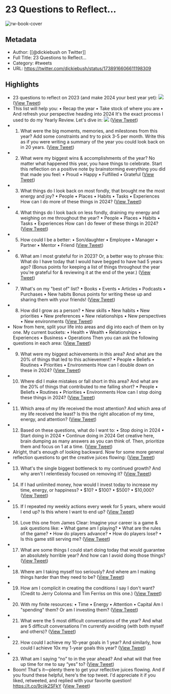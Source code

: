 # 23 Questions to Reflect...

![rw-book-cover](https://pbs.twimg.com/profile_images/1645163605166379011/Wu8UcUGU.jpg)

## Metadata
- Author: [[@dickiebush on Twitter]]
- Full Title: 23 Questions to Reflect...
- Category: #tweets
- URL: https://twitter.com/dickiebush/status/1738916606611198309

## Highlights
- 23 questions to reflect on 2023 (and make 2024 your best year yet): 
  ![](https://pbs.twimg.com/media/GCHfb2hWkAEEP6_.jpg) ([View Tweet](https://twitter.com/dickiebush/status/1738916606611198309))
- This list will help you:
  • Recap the year
  • Take stock of where you are
  • And refresh your perspective heading into 2024
  It's the exact process I used to do my Yearly Review.
  Let's dive in: 
  ![](https://pbs.twimg.com/media/GCHfcjKWUAABo1m.jpg) ([View Tweet](https://twitter.com/dickiebush/status/1738916616287473791))
- 1. What were the big moments, memories, and milestones from this year?
  Add some constraints and try to pick 3-5 per month.
  Write this as if you were writing a summary of the year you could look back on in 20 years. ([View Tweet](https://twitter.com/dickiebush/status/1738916620192346526))
- 2. What were my biggest wins & accomplishments of the year?
  No matter what happened this year, you have things to celebrate.
  Start this reflection on a positive note by brainstorming everything you did that made you feel:
  • Proud
  • Happy
  • Fulfilled
  • Grateful ([View Tweet](https://twitter.com/dickiebush/status/1738916623111647264))
- 3. What things do I look back on most fondly, that brought me the most energy and joy?
  • People
  • Places
  • Habits
  • Tasks
  • Experiences
  How can I do more of these things in 2024? ([View Tweet](https://twitter.com/dickiebush/status/1738916626282561923))
- 4. What things do I look back on less fondly, draining my energy and weighing on me throughout the year?
  • People
  • Places
  • Habits
  • Tasks
  • Experiences
  How can I do fewer of these things in 2024? ([View Tweet](https://twitter.com/dickiebush/status/1738916630468366572))
- 5. How could I be a better:
  • Son/daughter
  • Employee
  • Manager
  • Partner
  • Mentor
  • Friend ([View Tweet](https://twitter.com/dickiebush/status/1738916633999982654))
- 6. What am I most grateful for in 2023?
  Or, a better way to phrase this:
  What do I have today that I would have begged to have had 5 years ago?
  (Bonus points for keeping a list of things throughout the year you're grateful for & reviewing it at the end of the year.) ([View Tweet](https://twitter.com/dickiebush/status/1738916637015687281))
- 7. What's on my "best of" list?
  • Books
  • Events
  • Articles
  • Podcasts
  • Purchases
  • New habits
  Bonus points for writing these up and sharing them with your friends! ([View Tweet](https://twitter.com/dickiebush/status/1738916641675661313))
- 8. How did I grow as a person?
  • New skills
  • New habits
  • New priorities
  • New preferences
  • New relationships
  • New perspectives
  • New environments ([View Tweet](https://twitter.com/dickiebush/status/1738916645257486728))
- Now from here, split your life into areas and dig into each of them on by one.
  My current buckets:
  • Health
  • Wealth
  • Relationships
  • Experiences
  • Business
  • Operations
  Then you can ask the following questions in each area: ([View Tweet](https://twitter.com/dickiebush/status/1738916648642298353))
- 9. What were my biggest achievements in this area?
  And what are the 20% of things that led to this achievement?
  • People
  • Beliefs
  • Routines
  • Priorities
  • Environments
  How can I double down on these in 2024? ([View Tweet](https://twitter.com/dickiebush/status/1738916652274618620))
- 10. Where did I make mistakes or fall short in this area?
  And what are the 20% of things that contributed to me falling short?
  • People
  • Beliefs
  • Routines
  • Priorities
  • Environments
  How can I stop doing these things in 2024? ([View Tweet](https://twitter.com/dickiebush/status/1738916655806173228))
- 11. Which area of my life received the most attention?
  And which area of my life received the least?
  Is this the right allocation of my time, energy, and attention? ([View Tweet](https://twitter.com/dickiebush/status/1738916659723673874))
- 12. Based on these questions, what do I want to:
  • Stop doing in 2024
  • Start doing in 2024
  • Continue doing in 2024
  Get creative here, brain dumping as many answers as you can think of.
  Then, prioritize them and focus on 1 at a time. ([View Tweet](https://twitter.com/dickiebush/status/1738916663032955283))
- Alright, that's enough of looking backward.
  Now for some more general reflection questions to get the creative juices flowing: ([View Tweet](https://twitter.com/dickiebush/status/1738916667067932905))
- 13. What's the single biggest bottleneck to my continued growth?
  And why aren't I relentlessly focused on removing it? ([View Tweet](https://twitter.com/dickiebush/status/1738916670591180834))
- 14. If I had unlimited money, how would I invest today to increase my time, energy, or happiness?
  • $10?
  • $100?
  • $500?
  • $10,000? ([View Tweet](https://twitter.com/dickiebush/status/1738916673896194097))
- 15. If I repeated my weekly actions every week for 5 years, where would I end up?
  Is this where I want to end up? ([View Tweet](https://twitter.com/dickiebush/status/1738916677243248939))
- 16. Love this one from James Clear:
  Imagine your career is a game & ask questions like:
  • What game am I playing?
  • What are the rules of the game?
  • How do players advance?
  • How do players lose?
  • Is this game still serving me? ([View Tweet](https://twitter.com/dickiebush/status/1738916680703541684))
- 17. What are some things I could start doing today that would guarantee an absolutely horrible year?
  And how can I avoid doing those things? ([View Tweet](https://twitter.com/dickiebush/status/1738916685069832277))
- 18. Where am I taking myself too seriously?
  And where am I making things harder than they need to be? ([View Tweet](https://twitter.com/dickiebush/status/1738916688152670637))
- 19. How am I complicit in creating the conditions I say I don't want?
  (Credit to Jerry Colonna and Tim Ferriss on this one.) ([View Tweet](https://twitter.com/dickiebush/status/1738916691512262834))
- 20. With my finite resources:
  • Time
  • Energy
  • Attention
  • Capital
  Am I "spending" them?
  Or am I investing them? ([View Tweet](https://twitter.com/dickiebush/status/1738916694687367620))
- 21. What were the 5 most difficult conversations of the year?
  And what are 5 difficult conversations I'm currently avoiding (with both myself and others)? ([View Tweet](https://twitter.com/dickiebush/status/1738916698017730977))
- 22. How could I achieve my 10-year goals in 1 year?
  And similarly, how could I achieve 10x my 1-year goals this year? ([View Tweet](https://twitter.com/dickiebush/status/1738916701599666246))
- 23. What am I saying “no” to in the year ahead? And what will that free up time for me to say “yes” to? ([View Tweet](https://twitter.com/dickiebush/status/1738916704913150134))
- Boom! That's it—plenty there to get your reflective juices flowing.
  And if you found these helpful, here's the top tweet.
  I'd appreciate it if you liked, retweeted, and replied with your favorite question!
  https://t.co/9cjik2SFkY ([View Tweet](https://twitter.com/dickiebush/status/1738917578402074987))
